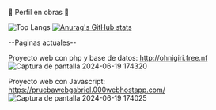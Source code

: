 🚧 Perfil en obras 🚧

![Top Langs](https://github-readme-stats.vercel.app/api/top-langs/?username=SkynoDore&layout=compact)
[![Anurag's GitHub stats](https://github-readme-stats.vercel.app/api?username=SkynoDore)](https://github.com/anuraghazra/github-readme-stats)

--Paginas actuales--

Proyecto web con php y base de datos: 
http://ohnigiri.free.nf 
![Captura de pantalla 2024-06-19 174320](https://github.com/SkynoDore/SkynoDore/assets/40807192/146f4589-0b09-48f4-8374-520f7a933499)



Proyecto web con Javascript: 
https://pruebawebgabriel.000webhostapp.com/
![Captura de pantalla 2024-06-19 174025](https://github.com/SkynoDore/SkynoDore/assets/40807192/e738de2d-a34c-447f-9ef4-5d68177c3928)

